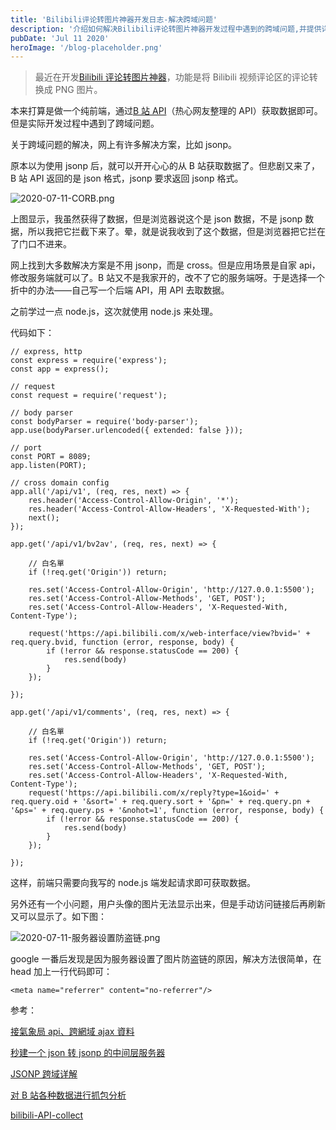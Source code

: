 ```yaml
---
title: 'Bilibili评论转图片神器开发日志-解决跨域问题'
description: '介绍如何解决Bilibili评论转图片神器开发过程中遇到的跨域问题,并提供详细的操作步骤。'
pubDate: 'Jul 11 2020'
heroImage: '/blog-placeholder.png'
---
```


> 最近在开发[Bilibili 评论转图片神器](tool.mightyherox.me)，功能是将 Bilibili 视频评论区的评论转换成 PNG 图片。

本来打算是做一个纯前端，通过[B 站 API](https://github.com/SocialSisterYi/bilibili-API-collect/blob/master/comment/comment_list.md)（热心网友整理的 API）获取数据即可。但是实际开发过程中遇到了跨域问题。

关于跨域问题的解决，网上有许多解决方案，比如 jsonp。

原本以为使用 jsonp 后，就可以开开心心的从 B 站获取数据了。但悲剧又来了，B 站 API 返回的是 json 格式，jsonp 要求返回 jsonp 格式。

![2020-07-11-CORB.png](https://i.loli.net/2020/07/11/q5i4nUbJ32RyEKd.png)

上图显示，我虽然获得了数据，但是浏览器说这个是 json 数据，不是 jsonp 数据，所以我把它拦截下来了。晕，就是说我收到了这个数据，但是浏览器把它拦在了门口不进来。

网上找到大多数解决方案是不用 jsonp，而是 cross。但是应用场景是自家 api，修改服务端就可以了。B 站又不是我家开的，改不了它的服务端呀。于是选择一个折中的办法——自己写一个后端 API，用 API 去取数据。

之前学过一点 node.js，这次就使用 node.js 来处理。

代码如下：

```
// express, http
const express = require('express');
const app = express();

// request
const request = require('request');

// body parser
const bodyParser = require('body-parser');
app.use(bodyParser.urlencoded({ extended: false }));

// port
const PORT = 8089;
app.listen(PORT);

// cross domain config
app.all('/api/v1', (req, res, next) => {
    res.header('Access-Control-Allow-Origin', '*');
    res.header('Access-Control-Allow-Headers', 'X-Requested-With');
    next();
});

app.get('/api/v1/bv2av', (req, res, next) => {

    // 白名單
    if (!req.get('Origin')) return;

    res.set('Access-Control-Allow-Origin', 'http://127.0.0.1:5500');
    res.set('Access-Control-Allow-Methods', 'GET, POST');
    res.set('Access-Control-Allow-Headers', 'X-Requested-With, Content-Type');

    request('https://api.bilibili.com/x/web-interface/view?bvid=' + req.query.bvid, function (error, response, body) {
        if (!error && response.statusCode == 200) {
            res.send(body)
        }
    });

});

app.get('/api/v1/comments', (req, res, next) => {

    // 白名單
    if (!req.get('Origin')) return;

    res.set('Access-Control-Allow-Origin', 'http://127.0.0.1:5500');
    res.set('Access-Control-Allow-Methods', 'GET, POST');
    res.set('Access-Control-Allow-Headers', 'X-Requested-With, Content-Type');
    request('https://api.bilibili.com/x/reply?type=1&oid=' + req.query.oid + '&sort=' + req.query.sort + '&pn=' + req.query.pn + '&ps=' + req.query.ps + '&nohot=1', function (error, response, body) {
        if (!error && response.statusCode == 200) {
            res.send(body)
        }
    });

});
```

这样，前端只需要向我写的 node.js 端发起请求即可获取数据。

另外还有一个小问题，用户头像的图片无法显示出来，但是手动访问链接后再刷新又可以显示了。如下图：

![2020-07-11-服务器设置防盗链.png](https://i.loli.net/2020/07/11/z9loMUiKnwCVTBR.png)

google 一番后发现是因为服务器设置了图片防盗链的原因，解决方法很简单，在 head 加上一行代码即可：

```
<meta name="referrer" content="no-referrer"/>
```

参考：

[接氣象局 api、跨網域 ajax 資料](https://letswrite.tw/api-cross-domain-node/)

[秒建一个 json 转 jsonp 的中间层服务器](https://www.ituring.com.cn/article/273795)

[JSONP 跨域详解](https://www.jianshu.com/p/e1e2920dac95)

[对 B 站各种数据进行抓包分析](https://www.cnblogs.com/brusally/p/11198512.html)

[bilibili-API-collect](https://github.com/SocialSisterYi/bilibili-API-collect)
